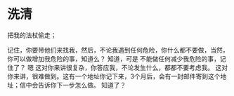 
# 洗清



把我的法杖偷走；



记住，你要带他们来找我，然后，不论我遇到任何危险，你什么都不要做，当然，你可以做增加我危险的事，知道么？
知道，可是
不能做任何减少我危险的事，记住了？
嗯
这对你来讲很复杂，你答应我，不论发生什么，都都不要考虑我。
这对你来讲，很难做到。这有一个地址你记下来，3个月后，会有一封邮件寄到这个地址；信中会告诉你下一步怎么做。
知道了？







